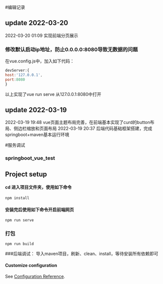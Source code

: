 #编辑记录
## update 2022-03-20
2022-03-20 01:09
实现前端分页展示
### 修改默认启动ip地址，防止0.0.0.0:8080导致无数据的问题
在vue.config.js中，加入如下代码：
```js
devServer:{
host:'127.0.0.1',
port:8080
}
```
以上实现了vue run serve 从127.0.0.1:8080中打开

## update 2022-03-19
2022-03-19 19:48
vue页面主题布局完善，在前端基本实现了curd的button布局、侧边栏缩放和页面布局
2022-03-19 20:37
后端代码基础框架搭建，完成springboot+maven基本运行环境

#服务调试
### springboot_vue_test

## Project setup
#### cd 进入项目文件夹，使用如下命令
```
npm install
```

#### 安装完后使用如下命令开启前端网页
```
npm run serve
```

### 打包
```
npm run build
```

###后端调试：
导入maven项目，刷新、clean、install，等待安装所有依赖即可

#### Customize configuration
See [Configuration Reference](https://cli.vuejs.org/config/).

